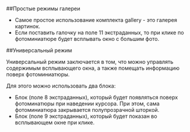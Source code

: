 
##Простые режимы галереи

* Самое простое использование комплекта gallery - это галерея картинок.
* Если поставить галочку на поле 11 экстраданных, то при клике по фотоминиатюре будет всплывать окно с большим фото.

##Универсальный режим

Универсальный режим заключается в том, что можно управлять содержимым всплывающего окна, а также помещать информацию поверх фотоминиатюры.

Для этого можно использовать два блока:
* Блок (поле 8 экстраданных), который будет появляться поверх фотоминатюры при наведении курсора. При этом, сама фотоминиатюра закрывается полупрозрачной шторкой.
* Блок (поле 9 экстраданных), который будет показан во всплывающем окне при клике.
